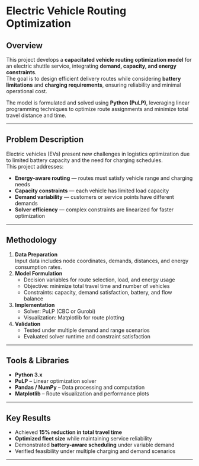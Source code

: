 # Electric Vehicle Routing Optimization

## Overview
This project develops a **capacitated vehicle routing optimization model** for an electric shuttle service, integrating **demand, capacity, and energy constraints**.  
The goal is to design efficient delivery routes while considering **battery limitations** and **charging requirements**, ensuring reliability and minimal operational cost.

The model is formulated and solved using **Python (PuLP)**, leveraging linear programming techniques to optimize route assignments and minimize total travel distance and time.

---

## Problem Description
Electric vehicles (EVs) present new challenges in logistics optimization due to limited battery capacity and the need for charging schedules.  
This project addresses:
- **Energy-aware routing** — routes must satisfy vehicle range and charging needs  
- **Capacity constraints** — each vehicle has limited load capacity  
- **Demand variability** — customers or service points have different demands  
- **Solver efficiency** — complex constraints are linearized for faster optimization  

---

## Methodology
1. **Data Preparation**  
   Input data includes node coordinates, demands, distances, and energy consumption rates.  
2. **Model Formulation**  
   - Decision variables for route selection, load, and energy usage  
   - Objective: minimize total travel time and number of vehicles  
   - Constraints: capacity, demand satisfaction, battery, and flow balance  
3. **Implementation**  
   - Solver: PuLP (CBC or Gurobi)
   - Visualization: Matplotlib for route plotting
4. **Validation**  
   - Tested under multiple demand and range scenarios
   - Evaluated solver runtime and constraint satisfaction

---

## Tools & Libraries
- **Python 3.x**
- **PuLP** – Linear optimization solver
- **Pandas / NumPy** – Data processing and computation
- **Matplotlib** – Route visualization and performance plots

---

## Key Results
- Achieved **15% reduction in total travel time**
- **Optimized fleet size** while maintaining service reliability
- Demonstrated **battery-aware scheduling** under variable demand
- Verified feasibility under multiple charging and demand scenarios

---
